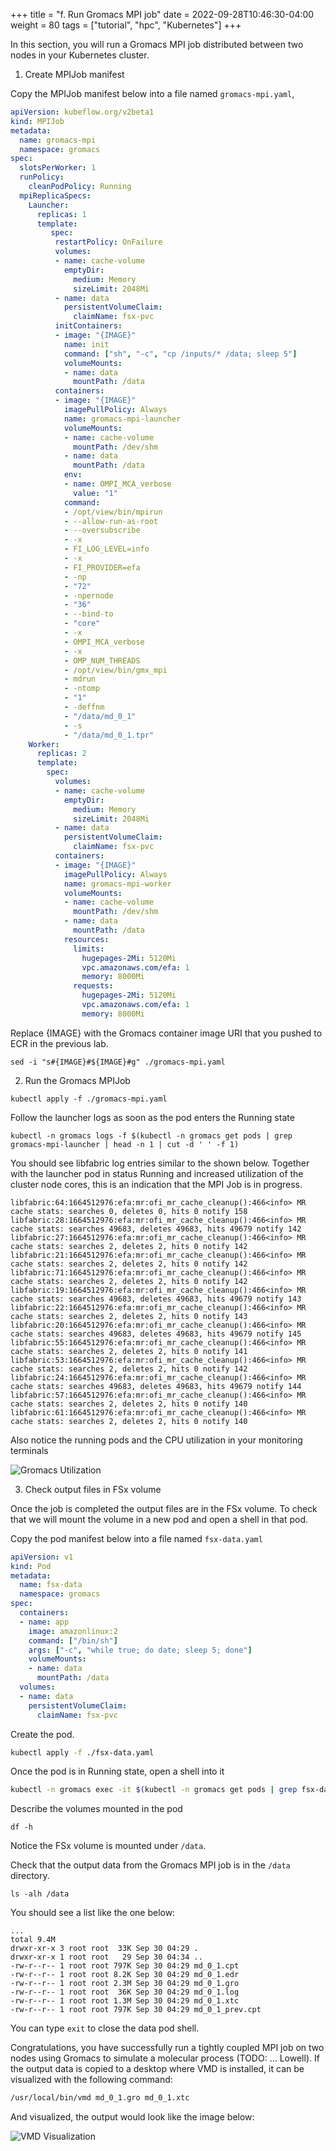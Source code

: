 +++
title = "f. Run Gromacs MPI job"
date = 2022-09-28T10:46:30-04:00
weight = 80
tags = ["tutorial", "hpc", "Kubernetes"]
+++

In this section, you will run a Gromacs MPI job distributed between two nodes in your Kubernetes cluster.

1. Create MPIJob manifest

Copy the MPIJob manifest below into a file named `gromacs-mpi.yaml`, 

```yaml
apiVersion: kubeflow.org/v2beta1
kind: MPIJob
metadata:
  name: gromacs-mpi
  namespace: gromacs
spec:
  slotsPerWorker: 1
  runPolicy:
    cleanPodPolicy: Running
  mpiReplicaSpecs:
    Launcher:
      replicas: 1
      template:
         spec:
          restartPolicy: OnFailure
          volumes:
          - name: cache-volume
            emptyDir:
              medium: Memory
              sizeLimit: 2048Mi
          - name: data
            persistentVolumeClaim:
              claimName: fsx-pvc
          initContainers:
          - image: "{IMAGE}"
            name: init
            command: ["sh", "-c", "cp /inputs/* /data; sleep 5"]
            volumeMounts:
            - name: data
              mountPath: /data
          containers:
          - image: "{IMAGE}"
            imagePullPolicy: Always
            name: gromacs-mpi-launcher
            volumeMounts:
            - name: cache-volume
              mountPath: /dev/shm
            - name: data
              mountPath: /data
            env:
            - name: OMPI_MCA_verbose
              value: "1"
            command:
            - /opt/view/bin/mpirun
            - --allow-run-as-root
            - --oversubscribe
            - -x
            - FI_LOG_LEVEL=info
            - -x
            - FI_PROVIDER=efa
            - -np
            - "72"
            - -npernode
            - "36"
            - --bind-to
            - "core"
            - -x
            - OMPI_MCA_verbose
            - -x
            - OMP_NUM_THREADS
            - /opt/view/bin/gmx_mpi
            - mdrun
            - -ntomp
            - "1"
            - -deffnm
            - "/data/md_0_1"
            - -s
            - "/data/md_0_1.tpr"
    Worker:
      replicas: 2
      template:
        spec:
          volumes:
          - name: cache-volume
            emptyDir:
              medium: Memory
              sizeLimit: 2048Mi
          - name: data
            persistentVolumeClaim:
              claimName: fsx-pvc
          containers:
          - image: "{IMAGE}"
            imagePullPolicy: Always
            name: gromacs-mpi-worker
            volumeMounts:
            - name: cache-volume
              mountPath: /dev/shm
            - name: data
              mountPath: /data
            resources:
              limits:
                hugepages-2Mi: 5120Mi
                vpc.amazonaws.com/efa: 1
                memory: 8000Mi
              requests:
                hugepages-2Mi: 5120Mi
                vpc.amazonaws.com/efa: 1
                memory: 8000Mi
```

Replace {IMAGE} with the Gromacs container image URI that you pushed to ECR in the previous lab.

```
sed -i "s#{IMAGE}#${IMAGE}#g" ./gromacs-mpi.yaml
```

2. Run the Gromacs MPIJob

```
kubectl apply -f ./gromacs-mpi.yaml
```

Follow the launcher logs as soon as the pod enters the Running state

```
kubectl -n gromacs logs -f $(kubectl -n gromacs get pods | grep gromacs-mpi-launcher | head -n 1 | cut -d ' ' -f 1)
```

You should see libfabric log entries similar to the shown below. Together with the launcher pod in status Running and increased utilization of the cluster node cores, this is an indication that the MPI Job is in progress.

```log
libfabric:64:1664512976:efa:mr:ofi_mr_cache_cleanup():466<info> MR cache stats: searches 0, deletes 0, hits 0 notify 158
libfabric:28:1664512976:efa:mr:ofi_mr_cache_cleanup():466<info> MR cache stats: searches 49683, deletes 49683, hits 49679 notify 142
libfabric:27:1664512976:efa:mr:ofi_mr_cache_cleanup():466<info> MR cache stats: searches 2, deletes 2, hits 0 notify 142
libfabric:21:1664512976:efa:mr:ofi_mr_cache_cleanup():466<info> MR cache stats: searches 2, deletes 2, hits 0 notify 142
libfabric:71:1664512976:efa:mr:ofi_mr_cache_cleanup():466<info> MR cache stats: searches 2, deletes 2, hits 0 notify 142
libfabric:19:1664512976:efa:mr:ofi_mr_cache_cleanup():466<info> MR cache stats: searches 49683, deletes 49683, hits 49679 notify 143
libfabric:22:1664512976:efa:mr:ofi_mr_cache_cleanup():466<info> MR cache stats: searches 2, deletes 2, hits 0 notify 143
libfabric:20:1664512976:efa:mr:ofi_mr_cache_cleanup():466<info> MR cache stats: searches 49683, deletes 49683, hits 49679 notify 145
libfabric:55:1664512976:efa:mr:ofi_mr_cache_cleanup():466<info> MR cache stats: searches 2, deletes 2, hits 0 notify 141
libfabric:53:1664512976:efa:mr:ofi_mr_cache_cleanup():466<info> MR cache stats: searches 2, deletes 2, hits 0 notify 142
libfabric:24:1664512976:efa:mr:ofi_mr_cache_cleanup():466<info> MR cache stats: searches 49683, deletes 49683, hits 49679 notify 144
libfabric:57:1664512976:efa:mr:ofi_mr_cache_cleanup():466<info> MR cache stats: searches 2, deletes 2, hits 0 notify 140
libfabric:61:1664512976:efa:mr:ofi_mr_cache_cleanup():466<info> MR cache stats: searches 2, deletes 2, hits 0 notify 140
```

Also notice the running pods and the CPU utilization in your monitoring terminals

![Gromacs Utilization](/images/aws-eks/gromacs-utilization.png)


3. Check output files in FSx volume

Once the job is completed the output files are in the FSx volume. To check that we will mount the volume in a new pod and open a shell in that pod.

Copy the pod manifest below into a file named `fsx-data.yaml`

```yaml
apiVersion: v1
kind: Pod
metadata:
  name: fsx-data
  namespace: gromacs
spec:
  containers:
  - name: app
    image: amazonlinux:2
    command: ["/bin/sh"]
    args: ["-c", "while true; do date; sleep 5; done"]
    volumeMounts:
    - name: data
      mountPath: /data
  volumes:
  - name: data
    persistentVolumeClaim:
      claimName: fsx-pvc
```

Create the pod.

```bash
kubectl apply -f ./fsx-data.yaml
```

Once the pod is in Running state, open a shell into it

```bash
kubectl -n gromacs exec -it $(kubectl -n gromacs get pods | grep fsx-data | head -n 1 | cut -d ' ' -f 1) -- bash
```

Describe the volumes mounted in the pod
```
df -h
```
Notice the FSx volume is mounted under `/data`.

Check that the output data from the Gromacs MPI job is in the `/data` directory.

```
ls -alh /data
```

You should see a list like the one below:

```text
...
total 9.4M
drwxr-xr-x 3 root root  33K Sep 30 04:29 .
drwxr-xr-x 1 root root   29 Sep 30 04:34 ..
-rw-r--r-- 1 root root 797K Sep 30 04:29 md_0_1.cpt
-rw-r--r-- 1 root root 8.2K Sep 30 04:29 md_0_1.edr
-rw-r--r-- 1 root root 2.3M Sep 30 04:29 md_0_1.gro
-rw-r--r-- 1 root root  36K Sep 30 04:29 md_0_1.log
-rw-r--r-- 1 root root 1.3M Sep 30 04:29 md_0_1.xtc
-rw-r--r-- 1 root root 797K Sep 30 04:29 md_0_1_prev.cpt
```

You can type `exit` to close the data pod shell.

Congratulations, you have successfully run a tightly coupled MPI job on two nodes using Gromacs to simulate a molecular process (TODO: ... Lowell). If the output data is copied to a desktop where VMD is installed, it can be visualized with the following command:

```bash
/usr/local/bin/vmd md_0_1.gro md_0_1.xtc
```

And visualized, the output would look like the image below:

![VMD Visualization](/images/aws-eks/results.png)
